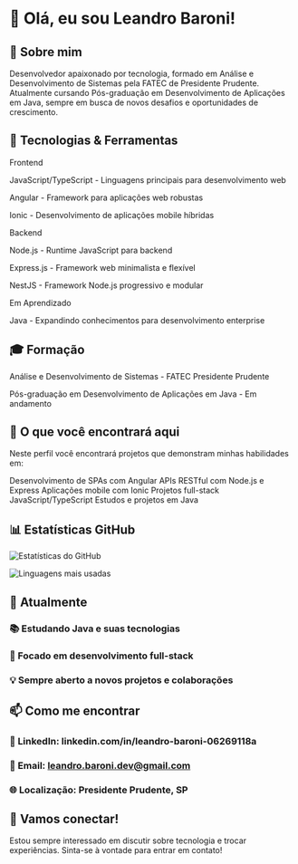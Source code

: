# 👋 Olá, eu sou Leandro Baroni!

## 🎯 Sobre mim
Desenvolvedor apaixonado por tecnologia, formado em Análise e Desenvolvimento de Sistemas pela FATEC de Presidente Prudente. Atualmente cursando Pós-graduação em Desenvolvimento de Aplicações em Java, sempre em busca de novos desafios e oportunidades de crescimento.

## 🚀 Tecnologias & Ferramentas
Frontend

JavaScript/TypeScript - Linguagens principais para desenvolvimento web

Angular - Framework para aplicações web robustas

Ionic - Desenvolvimento de aplicações mobile híbridas

Backend

Node.js - Runtime JavaScript para backend

Express.js - Framework web minimalista e flexível

NestJS - Framework Node.js progressivo e modular

Em Aprendizado

Java - Expandindo conhecimentos para desenvolvimento enterprise

## 🎓 Formação

Análise e Desenvolvimento de Sistemas - FATEC Presidente Prudente

Pós-graduação em Desenvolvimento de Aplicações em Java - Em andamento

## 💼 O que você encontrará aqui
Neste perfil você encontrará projetos que demonstram minhas habilidades em:

Desenvolvimento de SPAs com Angular
APIs RESTful com Node.js e Express
Aplicações mobile com Ionic
Projetos full-stack JavaScript/TypeScript
Estudos e projetos em Java

## 📊 Estatísticas GitHub

![Estatísticas do GitHub](https://github-readme-stats.vercel.app/api?username=leandrobaroni&show_icons=true&theme=radical&locale=pt-br)

![Linguagens mais usadas](https://github-readme-stats.vercel.app/api/top-langs/?username=LeandroBaroni&layout=compact&theme=radical&locale=pt-br)

## 🌱 Atualmente

### 📚 Estudando Java e suas tecnologias
### 🎯 Focado em desenvolvimento full-stack
### 💡 Sempre aberto a novos projetos e colaborações

## 📫 Como me encontrar

### 💼 LinkedIn: linkedin.com/in/leandro-baroni-06269118a
### 📧 Email: leandro.baroni.dev@gmail.com
### 🌐 Localização: Presidente Prudente, SP

## 🤝 Vamos conectar!
Estou sempre interessado em discutir sobre tecnologia e trocar experiências. Sinta-se à vontade para entrar em contato!
